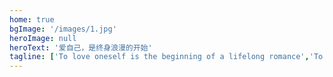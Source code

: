 ```yaml
---
home: true
bgImage: '/images/1.jpg'
heroImage: null
heroText: '爱自己，是终身浪漫的开始'
tagline: ['To love oneself is the beginning of a lifelong romance','To love oneself  is the beginning of a lifelong romance']
---
```

